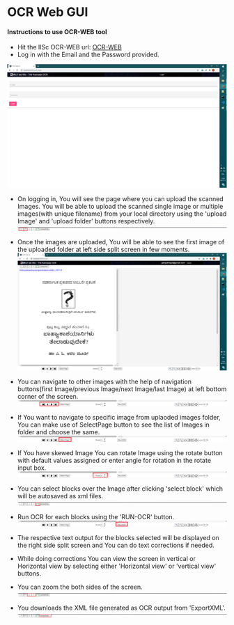 # OCR Web GUI
#### Instructions to use OCR-WEB tool

  - Hit the IISc OCR-WEB url:  [OCR-WEB](http://169.38.86.210:8080)
  - Log in with the Email and the Password provided.
  
  
  ![alt text](https://github.com/MILE-IISc/ocr-web-app/blob/main/Docs/login.png)
  
  
  - On logging in, You will see the page where you can upload the scanned Images. You will be able to upload the scanned single image or multiple images(with unique filename)      from your local directory using the 'upload Image' and 'upload folder' buttons respectively.
    ![alt text](https://github.com/MILE-IISc/ocr-web-app/blob/main/Docs/openImage.png)
    
    
  - Once the images are uploaded, You will be able to see the first image of the uploaded folder at left side split screen in few moments.
    ![alt text](https://github.com/MILE-IISc/ocr-web-app/blob/main/Docs/fullScreen.png)
    
    
  - You can navigate to other images with the help of navigation buttons(first Image/previous Image/next Image/last Image) at left bottom corner of the screen.
     ![alt text](https://github.com/MILE-IISc/ocr-web-app/blob/main/Docs/Navigation.png)
     
     
  - If You want to navigate to specific image from uplaoded images folder, You can make use of SelectPage button to see the list of Images in folder and choose the same.
    ![alt text](https://github.com/MILE-IISc/ocr-web-app/blob/main/Docs/SelectPage.png)
    
    
  - If You have skewed Image You can rotate Image using the rotate button with default values assigned or enter angle for rotation in the rotate input box.
    ![alt text](https://github.com/MILE-IISc/ocr-web-app/blob/main/Docs/rotate.png)
    
    
  - You can select blocks over the Image after clicking 'select block' which will be autosaved as xml files.
    ![alt text](https://github.com/MILE-IISc/ocr-web-app/blob/main/Docs/selected%20block.png)
    
    
  - Run OCR for each blocks using the 'RUN-OCR' button.
    ![alt text](https://github.com/MILE-IISc/ocr-web-app/blob/main/Docs/Run_ocr.png)
    
    
  - The respective text output for the blocks selected will be displayed on the right side split screen and You can do text corrections if needed.
  
  
  - While doing corrections You can view the screen in vertical or Horizontal view by selecting either 'Horizontal view' or 'vertical view'  buttons.
  
  
  - You can zoom the both sides of the screen.
    ![alt text](https://github.com/MILE-IISc/ocr-web-app/blob/main/Docs/Layouts.png)
    
    
  - You downloads the XML file generated as OCR output from 'ExportXML'.
    ![alt text](https://github.com/MILE-IISc/ocr-web-app/blob/main/Docs/extract.png)
